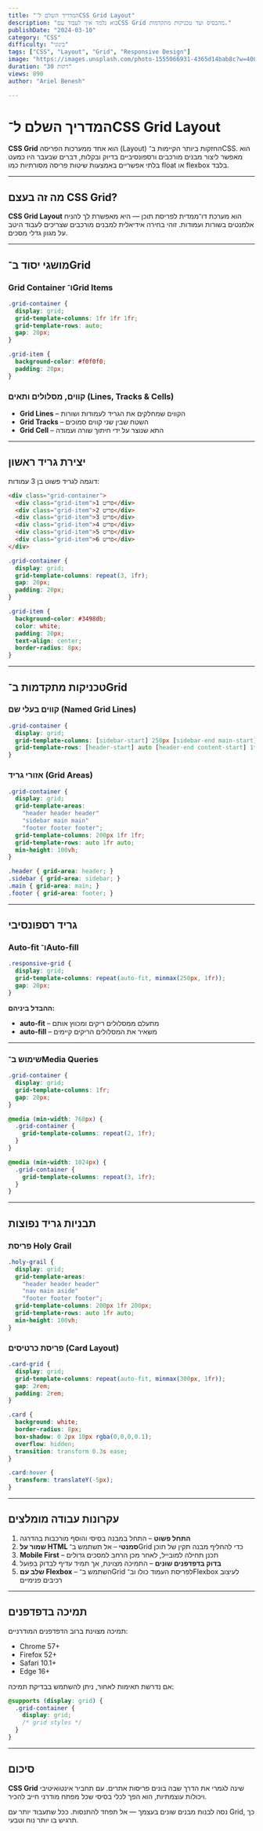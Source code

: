 ```yaml
---
title: "המדריך השלם ל־CSS Grid Layout"
description: "בוא נלמד איך לעבוד עםCSS Grid מהבסיס ועד טכניקות מתקדמות."
publishDate: "2024-03-10"
category: "CSS"
difficulty: "בינוני"
tags: ["CSS", "Layout", "Grid", "Responsive Design"]
image: "https://images.unsplash.com/photo-1555066931-4365d14bab8c?w=400&h=250&fit=crop"
duration: "30 דקות"
views: 890
author: "Ariel Benesh"

---
```


# המדריך השלם ל־CSS Grid Layout

**CSS Grid** הוא אחד ממערכות הפריסה (Layout) החזקות ביותר הקיימות ב־CSS. הוא מאפשר ליצור מבנים מורכבים ורספונסיביים בדיוק ובקלות, דברים שבעבר היו כמעט בלתי אפשריים באמצעות שיטות פריסה מסורתיות כמו float או flexbox בלבד.

---

## מה זה בעצם CSS Grid?

**CSS Grid Layout** הוא מערכת דו־ממדית לפריסת תוכן — היא מאפשרת לך להניח אלמנטים בשורות ועמודות.
זוהי בחירה אידיאלית למבנים מורכבים שצריכים לעבוד היטב על מגוון גדלי מסכים.

---

## מושגי יסוד ב־Grid

### Grid Container ו־Grid Items

```css
.grid-container {
  display: grid;
  grid-template-columns: 1fr 1fr 1fr;
  grid-template-rows: auto;
  gap: 20px;
}

.grid-item {
  background-color: #f0f0f0;
  padding: 20px;
}
```

### קווים, מסלולים ותאים (Lines, Tracks & Cells)

* **Grid Lines** – הקווים שמחלקים את הגריד לעמודות ושורות
* **Grid Tracks** – השטח שבין שני קווים סמוכים
* **Grid Cell** – התא שנוצר על ידי חיתוך שורה ועמודה

---

## יצירת גריד ראשון

דוגמה לגריד פשוט בן 3 עמודות:

```html
<div class="grid-container">
  <div class="grid-item">פריט 1</div>
  <div class="grid-item">פריט 2</div>
  <div class="grid-item">פריט 3</div>
  <div class="grid-item">פריט 4</div>
  <div class="grid-item">פריט 5</div>
  <div class="grid-item">פריט 6</div>
</div>
```

```css
.grid-container {
  display: grid;
  grid-template-columns: repeat(3, 1fr);
  gap: 20px;
  padding: 20px;
}

.grid-item {
  background-color: #3498db;
  color: white;
  padding: 20px;
  text-align: center;
  border-radius: 8px;
}
```

---

## טכניקות מתקדמות ב־Grid

### קווים בעלי שם (Named Grid Lines)

```css
.grid-container {
  display: grid;
  grid-template-columns: [sidebar-start] 250px [sidebar-end main-start] 1fr [main-end];
  grid-template-rows: [header-start] auto [header-end content-start] 1fr [content-end footer-start] auto [footer-end];
}
```

### אזורי גריד (Grid Areas)

```css
.grid-container {
  display: grid;
  grid-template-areas:
    "header header header"
    "sidebar main main"
    "footer footer footer";
  grid-template-columns: 200px 1fr 1fr;
  grid-template-rows: auto 1fr auto;
  min-height: 100vh;
}

.header { grid-area: header; }
.sidebar { grid-area: sidebar; }
.main { grid-area: main; }
.footer { grid-area: footer; }
```

---

## גריד רספונסיבי

### Auto-fit ו־Auto-fill

```css
.responsive-grid {
  display: grid;
  grid-template-columns: repeat(auto-fit, minmax(250px, 1fr));
  gap: 20px;
}
```

**ההבדל ביניהם:**

* **auto-fit** – מתעלם ממסלולים ריקים ומכווץ אותם
* **auto-fill** – משאיר את המסלולים הריקים קיימים

---

### שימוש ב־Media Queries

```css
.grid-container {
  display: grid;
  grid-template-columns: 1fr;
  gap: 20px;
}

@media (min-width: 768px) {
  .grid-container {
    grid-template-columns: repeat(2, 1fr);
  }
}

@media (min-width: 1024px) {
  .grid-container {
    grid-template-columns: repeat(3, 1fr);
  }
}
```

---

## תבניות גריד נפוצות

### פריסת Holy Grail

```css
.holy-grail {
  display: grid;
  grid-template-areas:
    "header header header"
    "nav main aside"
    "footer footer footer";
  grid-template-columns: 200px 1fr 200px;
  grid-template-rows: auto 1fr auto;
  min-height: 100vh;
}
```

### פריסת כרטיסים (Card Layout)

```css
.card-grid {
  display: grid;
  grid-template-columns: repeat(auto-fit, minmax(300px, 1fr));
  gap: 2rem;
  padding: 2rem;
}

.card {
  background: white;
  border-radius: 8px;
  box-shadow: 0 2px 10px rgba(0,0,0,0.1);
  overflow: hidden;
  transition: transform 0.3s ease;
}

.card:hover {
  transform: translateY(-5px);
}
```

---

## עקרונות עבודה מומלצים

1. **התחל פשוט** – התחל במבנה בסיסי והוסף מורכבות בהדרגה
2. **שמור על HTML סמנטי** – אל תשתמש ב־Grid כדי להחליף מבנה תקין של תוכן
3. **Mobile First** – תכנן תחילה למובייל, לאחר מכן הרחב למסכים גדולים
4. **בדוק בדפדפנים שונים** – התמיכה מצוינת, אך תמיד עדיף לבדוק בפועל
5. **שלב עם Flexbox** – השתמש ב־Grid לפריסת העמוד כולו וב־Flexbox לעיצוב רכיבים פנימיים

---

## תמיכה בדפדפנים

תמיכה מצוינת ברוב הדפדפנים המודרניים:

* Chrome 57+
* Firefox 52+
* Safari 10.1+
* Edge 16+

אם נדרשת תאימות לאחור, ניתן להשתמש בבדיקת תמיכה:

```css
@supports (display: grid) {
  .grid-container {
    display: grid;
    /* grid styles */
  }
}
```

---

## סיכום

**CSS Grid** שינה לגמרי את הדרך שבה בונים פריסות אתרים. עם תחביר אינטואיטיבי ויכולות עוצמתיות, הוא הפך לכלי בסיסי שכל מפתח מודרני חייב להכיר.

נסה לבנות מבנים שונים בעצמך — אל תפחד להתנסות. ככל שתעבוד יותר עם Grid, כך תרגיש בו יותר נוח וטבעי.
